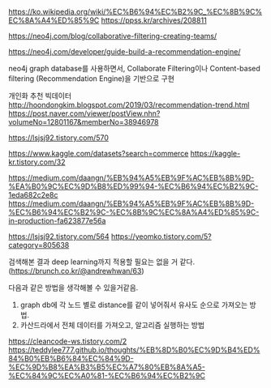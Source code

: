 https://ko.wikipedia.org/wiki/%EC%B6%94%EC%B2%9C_%EC%8B%9C%EC%8A%A4%ED%85%9C
https://ppss.kr/archives/208811

https://neo4j.com/blog/collaborative-filtering-creating-teams/

https://neo4j.com/developer/guide-build-a-recommendation-engine/

neo4j graph database를 사용하면서, Collaborate Filtering이나 Content-based filtering (Recommendation Engine)을 기반으로 구현



개인화 추천 빅데이터
http://hoondongkim.blogspot.com/2019/03/recommendation-trend.html
https://post.naver.com/viewer/postView.nhn?volumeNo=12801167&memberNo=38946978


https://lsjsj92.tistory.com/570

https://www.kaggle.com/datasets?search=commerce
https://kaggle-kr.tistory.com/32


https://medium.com/daangn/%EB%94%A5%EB%9F%AC%EB%8B%9D-%EA%B0%9C%EC%9D%B8%ED%99%94-%EC%B6%94%EC%B2%9C-1eda682c2e8c
https://medium.com/daangn/%EB%94%A5%EB%9F%AC%EB%8B%9D-%EC%B6%94%EC%B2%9C-%EC%8B%9C%EC%8A%A4%ED%85%9C-in-production-fa623877e56a

https://lsjsj92.tistory.com/564
https://yeomko.tistory.com/5?category=805638



검색해본 결과 deep learning까지 적용할 필요는 없을 거 같다.(https://brunch.co.kr/@andrewhwan/63)


다음과 같은 방법을 생각해볼 수 있을거같음.
1. graph db에 각 노드 별로 distance를 같이 넣어줘서 유사도 순으로 가져오는 방법.
2. 카산드라에서 전체 데이터를 가져오고, 알고리즘 실행하는 방법


https://cleancode-ws.tistory.com/2
https://teddylee777.github.io/thoughts/%EB%8D%B0%EC%9D%B4%ED%84%B0%EB%B6%84%EC%84%9D-%EC%9D%B8%EA%B3%B5%EC%A7%80%EB%8A%A5-%EC%84%9C%EC%A0%81-%EC%B6%94%EC%B2%9C